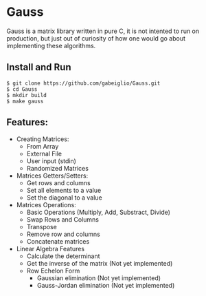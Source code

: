 # Gauss

Gauss is a matrix library written in pure C, it is not intented to run on production, but just out of curiosity of how one would go about implementing these algorithms.

## Install and Run
```
$ git clone https://github.com/gabeiglio/Gauss.git
$ cd Gauss 
$ mkdir build
$ make gauss
```
## Features:

* Creating Matrices:
    * From Array
    * External File
    * User input (stdin)
    * Randomized Matrices
* Matrices Getters/Setters:
    * Get rows and columns
    * Set all elements to a value
    * Set the diagonal to a value
* Matrices Operations:
    * Basic Operations (Multiply, Add, Substract, Divide)
    * Swap Rows and Columns
    * Transpose
    * Remove row and columns
    * Concatenate matrices
* Linear Algebra Features
    * Calculate the determinant
    * Get the inverse of the matrix (Not yet implemented)
    * Row Echelon Form
        * Gaussian elimination (Not yet implemented)
        * Gauss-Jordan elimination (Not yet implemented)
